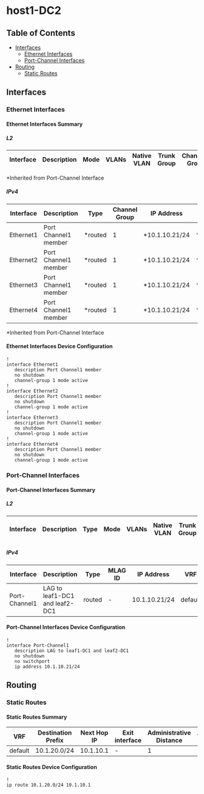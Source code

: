 # host1-DC2

## Table of Contents

- [Interfaces](#interfaces)
  - [Ethernet Interfaces](#ethernet-interfaces)
  - [Port-Channel Interfaces](#port-channel-interfaces)
- [Routing](#routing)
  - [Static Routes](#static-routes)

## Interfaces

### Ethernet Interfaces

#### Ethernet Interfaces Summary

##### L2

| Interface | Description | Mode | VLANs | Native VLAN | Trunk Group | Channel-Group |
| --------- | ----------- | ---- | ----- | ----------- | ----------- | ------------- |

*Inherited from Port-Channel Interface

##### IPv4

| Interface | Description | Type | Channel Group | IP Address | VRF |  MTU | Shutdown | ACL In | ACL Out |
| --------- | ----------- | -----| ------------- | ---------- | ----| ---- | -------- | ------ | ------- |
| Ethernet1 | Port Channel1 member | *routed | 1 | *10.1.10.21/24 | **default | **- | *False | **- | **- |
| Ethernet2 | Port Channel1 member | *routed | 1 | *10.1.10.21/24 | **default | **- | *False | **- | **- |
| Ethernet3 | Port Channel1 member | *routed | 1 | *10.1.10.21/24 | **default | **- | *False | **- | **- |
| Ethernet4 | Port Channel1 member | *routed | 1 | *10.1.10.21/24 | **default | **- | *False | **- | **- |
*Inherited from Port-Channel Interface

#### Ethernet Interfaces Device Configuration

```eos
!
interface Ethernet1
   description Port Channel1 member
   no shutdown
   channel-group 1 mode active
!
interface Ethernet2
   description Port Channel1 member
   no shutdown
   channel-group 1 mode active
!
interface Ethernet3
   description Port Channel1 member
   no shutdown
   channel-group 1 mode active
!
interface Ethernet4
   description Port Channel1 member
   no shutdown
   channel-group 1 mode active
```

### Port-Channel Interfaces

#### Port-Channel Interfaces Summary

##### L2

| Interface | Description | Type | Mode | VLANs | Native VLAN | Trunk Group | LACP Fallback Timeout | LACP Fallback Mode | MLAG ID | EVPN ESI |
| --------- | ----------- | ---- | ---- | ----- | ----------- | ------------| --------------------- | ------------------ | ------- | -------- |

##### IPv4

| Interface | Description | Type | MLAG ID | IP Address | VRF | MTU | Shutdown | ACL In | ACL Out |
| --------- | ----------- | ---- | ------- | ---------- | --- | --- | -------- | ------ | ------- |
| Port-Channel1 | LAG to leaf1-DC1 and leaf2-DC1 | routed | - | 10.1.10.21/24 | default | - | False | - | - |

#### Port-Channel Interfaces Device Configuration

```eos
!
interface Port-Channel1
   description LAG to leaf1-DC1 and leaf2-DC1
   no shutdown
   no switchport
   ip address 10.1.10.21/24
```

## Routing

### Static Routes

#### Static Routes Summary

| VRF | Destination Prefix | Next Hop IP             | Exit interface      | Administrative Distance       | Tag               | Route Name                    | Metric         |
| --- | ------------------ | ----------------------- | ------------------- | ----------------------------- | ----------------- | ----------------------------- | -------------- |
| default | 10.1.20.0/24 | 10.1.10.1 | - | 1 | - | - | - |

#### Static Routes Device Configuration

```eos
!
ip route 10.1.20.0/24 10.1.10.1
```
